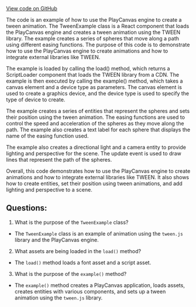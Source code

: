 [View code on GitHub](https://github.com/playcanvas/engine/examples/src/examples/animation/tween.tsx)

The code is an example of how to use the PlayCanvas engine to create a tween animation. The TweenExample class is a React component that loads the PlayCanvas engine and creates a tween animation using the TWEEN library. The example creates a series of spheres that move along a path using different easing functions. The purpose of this code is to demonstrate how to use the PlayCanvas engine to create animations and how to integrate external libraries like TWEEN.

The example is loaded by calling the load() method, which returns a ScriptLoader component that loads the TWEEN library from a CDN. The example is then executed by calling the example() method, which takes a canvas element and a device type as parameters. The canvas element is used to create a graphics device, and the device type is used to specify the type of device to create.

The example creates a series of entities that represent the spheres and sets their position using the tween animation. The easing functions are used to control the speed and acceleration of the spheres as they move along the path. The example also creates a text label for each sphere that displays the name of the easing function used.

The example also creates a directional light and a camera entity to provide lighting and perspective for the scene. The update event is used to draw lines that represent the path of the spheres.

Overall, this code demonstrates how to use the PlayCanvas engine to create animations and how to integrate external libraries like TWEEN. It also shows how to create entities, set their position using tween animations, and add lighting and perspective to a scene.
## Questions: 
 1. What is the purpose of the `TweenExample` class?
- The `TweenExample` class is an example of animation using the `tween.js` library and the PlayCanvas engine.

2. What assets are being loaded in the `load()` method?
- The `load()` method loads a font asset and a script asset.

3. What is the purpose of the `example()` method?
- The `example()` method creates a PlayCanvas application, loads assets, creates entities with various components, and sets up a tween animation using the `tween.js` library.